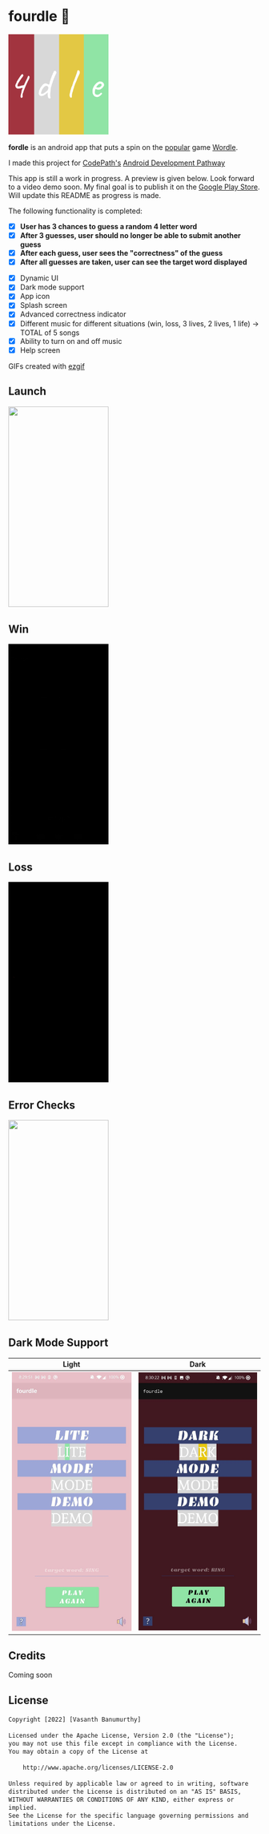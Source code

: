 #  fourdle 🧩

<img src="./extras/logo.png" width="200" height="200"/>

**fordle** is an android app that puts a spin on the [popular](https://www.nytimes.com/2022/01/03/technology/wordle-word-game-creator.html) game [Wordle](https://www.nytimes.com/games/wordle/index.html). 

I made this project for [CodePath's](https://www.codepath.org/) [Android Development Pathway](https://www.codepath.org/courses/android-development)

This app is still a work in progress. A preview is given below. Look forward to a video demo soon. My final goal is to publish it on the [Google Play Store](https://play.google.com/store/games?hl=en_US&gl=US). Will update this README as progress is made. 

The following functionality is completed:

- [x] **User has 3 chances to guess a random 4 letter word**
- [x] **After 3 guesses, user should no longer be able to submit another guess**
- [x] **After each guess, user sees the "correctness" of the guess**
- [x] **After all guesses are taken, user can see the target word displayed**
* [x] Dynamic UI
* [x] Dark mode support
* [x] App icon
* [x] Splash screen
* [x] Advanced correctness indicator
* [x] Different music for different situations (win, loss, 3 lives, 2 lives, 1 life) -> TOTAL of 5 songs
* [x] Ability to turn on and off music  
* [x] Help screen

GIFs created with [ezgif](https://ezgif.com/video-to-gif)

## Launch

<img src="./extras/open.gif" width="200" height="400"/>

## Win

<img src="./extras/win.gif" width="200" height="400"/>

## Loss

<img src="./extras/lose.gif" width="200" height="400"/>

## Error Checks

<img src="./extras/error.gif" width="200" height="400"/>

## Dark Mode Support

Light           |  Dark
:-------------------------:|:-------------------------:
![](./extras/light.jpeg)  |  ![](./extras/dark.jpeg)




## Credits

Coming soon


## License

    Copyright [2022] [Vasanth Banumurthy]

    Licensed under the Apache License, Version 2.0 (the "License");
    you may not use this file except in compliance with the License.
    You may obtain a copy of the License at

        http://www.apache.org/licenses/LICENSE-2.0

    Unless required by applicable law or agreed to in writing, software
    distributed under the License is distributed on an "AS IS" BASIS,
    WITHOUT WARRANTIES OR CONDITIONS OF ANY KIND, either express or implied.
    See the License for the specific language governing permissions and
    limitations under the License.
